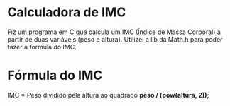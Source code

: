 # Calculadora de IMC
Fiz um programa em C que calcula um IMC (Índice de Massa Corporal) a partir de duas variáveis (peso e altura).
Utilizei a lib da Math.h para poder fazer a formula do IMC.

# Fórmula do IMC
IMC = Peso dividido pela altura ao quadrado
<b>peso / (pow(altura, 2));<b>
